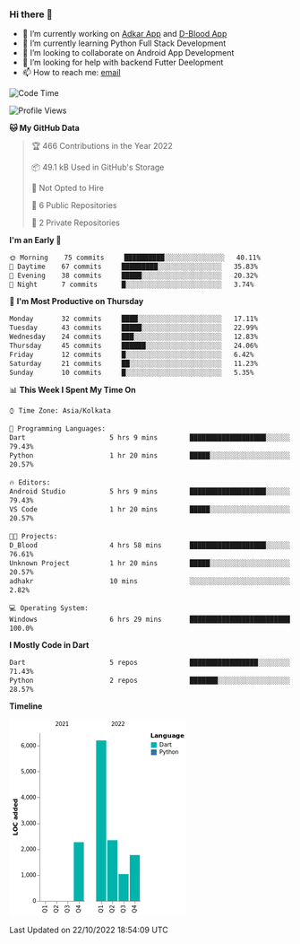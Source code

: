 ### Hi there 👋

- 🔭 I’m currently working on [Adkar App](https://github.com/pilgrimfathers/adkarApp) and [D-Blood App](https://github.com/LinoShaji/D-Blood)
- 🌱 I’m currently learning Python Full Stack Development
- 👯 I’m looking to collaborate on Android App Development
- 🤔 I’m looking for help with backend Futter Deelopment
- 📫 How to reach me: [email](mailto:linoshaji23@gmail.com)

<!--START_SECTION:waka-->
![Code Time](http://img.shields.io/badge/Code%20Time-12%20hrs%2012%20mins-blue)

![Profile Views](http://img.shields.io/badge/Profile%20Views-12-blue)

**🐱 My GitHub Data** 

> 🏆 466 Contributions in the Year 2022
 > 
> 📦 49.1 kB Used in GitHub's Storage 
 > 
> 🚫 Not Opted to Hire
 > 
> 📜 6 Public Repositories 
 > 
> 🔑 2 Private Repositories  
 > 
**I'm an Early 🐤** 

```text
🌞 Morning    75 commits     ██████████░░░░░░░░░░░░░░░   40.11% 
🌆 Daytime    67 commits     █████████░░░░░░░░░░░░░░░░   35.83% 
🌃 Evening    38 commits     █████░░░░░░░░░░░░░░░░░░░░   20.32% 
🌙 Night      7 commits      █░░░░░░░░░░░░░░░░░░░░░░░░   3.74%

```
📅 **I'm Most Productive on Thursday** 

```text
Monday       32 commits     ████░░░░░░░░░░░░░░░░░░░░░   17.11% 
Tuesday      43 commits     █████░░░░░░░░░░░░░░░░░░░░   22.99% 
Wednesday    24 commits     ███░░░░░░░░░░░░░░░░░░░░░░   12.83% 
Thursday     45 commits     ██████░░░░░░░░░░░░░░░░░░░   24.06% 
Friday       12 commits     █░░░░░░░░░░░░░░░░░░░░░░░░   6.42% 
Saturday     21 commits     ██░░░░░░░░░░░░░░░░░░░░░░░   11.23% 
Sunday       10 commits     █░░░░░░░░░░░░░░░░░░░░░░░░   5.35%

```


📊 **This Week I Spent My Time On** 

```text
⌚︎ Time Zone: Asia/Kolkata

💬 Programming Languages: 
Dart                     5 hrs 9 mins        ███████████████████░░░░░░   79.43% 
Python                   1 hr 20 mins        █████░░░░░░░░░░░░░░░░░░░░   20.57%

🔥 Editors: 
Android Studio           5 hrs 9 mins        ███████████████████░░░░░░   79.43% 
VS Code                  1 hr 20 mins        █████░░░░░░░░░░░░░░░░░░░░   20.57%

🐱‍💻 Projects: 
D_Blood                  4 hrs 58 mins       ███████████████████░░░░░░   76.61% 
Unknown Project          1 hr 20 mins        █████░░░░░░░░░░░░░░░░░░░░   20.57% 
adhakr                   10 mins             ░░░░░░░░░░░░░░░░░░░░░░░░░   2.82%

💻 Operating System: 
Windows                  6 hrs 29 mins       █████████████████████████   100.0%

```

**I Mostly Code in Dart** 

```text
Dart                     5 repos             █████████████████░░░░░░░░   71.43% 
Python                   2 repos             ███████░░░░░░░░░░░░░░░░░░   28.57%

```


**Timeline**

![Chart not found](https://raw.githubusercontent.com/LinoShaji/LinoShaji/main/charts/bar_graph.png) 


 Last Updated on 22/10/2022 18:54:09 UTC
<!--END_SECTION:waka-->
